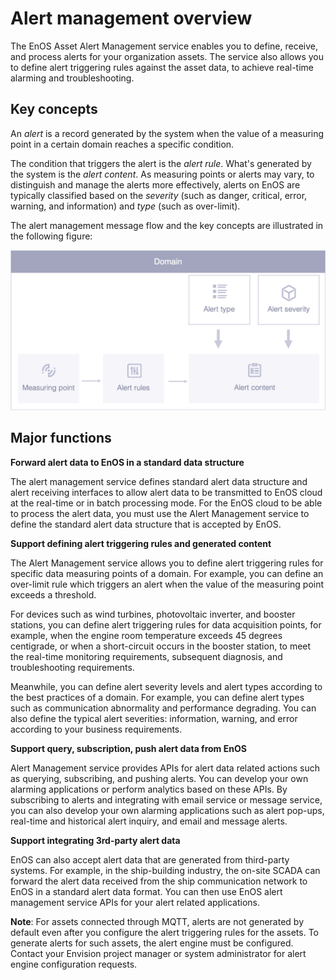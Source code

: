 # Alert management overview

The EnOS Asset Alert Management service enables you to define, receive, and process alerts for your organization assets. The service also allows you to define alert triggering rules against the asset data, to achieve real-time alarming and troubleshooting.

## Key concepts

An _alert_ is a record generated by the system when the value of a measuring point in a certain domain reaches a specific condition.

The condition that triggers the alert is the _alert rule_. What's generated by the system is the _alert content_. As measuring points or alerts may vary, to distinguish and manage the alerts more effectively, alerts on EnOS are typically classified based on the _severity_ (such as danger, critical, error, warning, and information) and _type_ (such as over-limit).


The alert management message flow and the key concepts are illustrated in the following figure:

![Event management message flow](media/alert_message_flow.png)

## Major functions

**Forward alert data to EnOS in a standard data structure**

The alert management service defines standard alert data structure and alert receiving interfaces to allow alert data to be transmitted to EnOS cloud at the real-time or in batch processing mode. For the EnOS cloud to be able to process the alert data, you must use the Alert Management service to define the standard alert data structure that is accepted by EnOS.

**Support defining alert triggering rules and generated content**

The Alert Management service allows you to define alert triggering rules for specific data measuring points of a domain. For example, you can define an over-limit rule which triggers an alert when the value of the measuring point exceeds a threshold.

For devices such as wind turbines, photovoltaic inverter, and booster stations, you can define alert triggering rules for data acquisition points, for example, when the engine room temperature exceeds 45 degrees centigrade, or when a short-circuit occurs in the booster station, to meet the real-time monitoring requirements, subsequent diagnosis, and troubleshooting requirements.

Meanwhile, you can define alert severity levels and alert types according to the best practices of a domain. For example, you can define alert types such as communication abnormality and performance degrading. You can also define the typical alert severities: information, warning, and error according to your business requirements.

**Support query, subscription, push alert data from EnOS**

Alert Management service provides APIs for alert data related actions such as querying, subscribing, and pushing alerts. You can develop your own alarming applications or perform analytics based on these APIs. By subscribing to alerts and integrating with email service or message service, you can also develop your own alarming applications such as alert pop-ups, real-time and historical alert inquiry, and email and message alerts.

**Support integrating 3rd-party alert data**

EnOS can also accept alert data that are generated from third-party systems. For example, in the ship-building industry, the on-site SCADA can forward the alert data received from the ship communication network to EnOS in a standard alert data format. You can then use EnOS alert management service APIs for your alert related applications.

**Note**:
For assets connected through MQTT, alerts are not generated by default even after you configure the alert triggering rules for the assets. To generate alerts for such assets, the alert engine must be configured. Contact your Envision project manager or system administrator for alert engine configuration requests.
